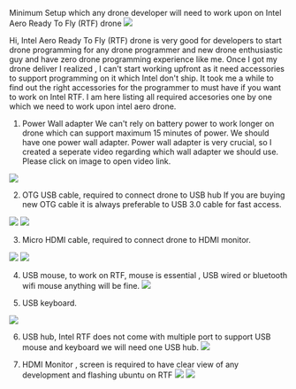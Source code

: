 Minimum Setup which any drone developer will need to work upon on Intel Aero Ready To Fly (RTF) drone 
![](https://github.com/BhaskarTrivedi/Intel-Aero-Drone/blob/master/Img/IMG_20190201_133426013.jpg)

Hi, 
Intel Aero Ready To Fly (RTF) drone is very good for developers to start drone programming for any drone programmer and new drone enthusiastic guy and have zero drone programming experience like me. Once I got my drone deliver I realized , I can't start working upfront as it need accessories to support programming on it which Intel don't ship. It took me a while to find out the right accessories for the programmer to must have if you want to work on Intel RTF. 
I am here listing all required accesories one by one which we need to work upon intel aero drone.

1) Power Wall adapter 
We can't rely on battery power to work longer on drone which can support maximum 15 minutes of power. We should have one power wall adapter. Power wall adapter is very crucial, so I created a seperate video regarding which wall adapter we should use. Please click on image to open video link.

[![](https://github.com/BhaskarTrivedi/Intel-Aero-Drone/blob/master/Img/IMG_20190208_153401169.jpg)](https://www.youtube.com/watch?v=t9hwIuEgCOU&t=10s)

2) OTG USB cable, required to connect drone to USB hub If you are buying new OTG cable it is always preferable to USB 3.0 cable for fast access. 

![](https://github.com/BhaskarTrivedi/Intel-Aero-Drone/blob/master/Img/IMG_20190201_133449120.jpg)
![](https://github.com/BhaskarTrivedi/Intel-Aero-Drone/blob/master/Img/IMG_20190201_133507051.jpg)

3) Micro HDMI cable, required to connect drone to HDMI monitor.

![](https://github.com/BhaskarTrivedi/Intel-Aero-Drone/blob/master/Img/IMG_20190201_133519052.jpg)
![](https://github.com/BhaskarTrivedi/Intel-Aero-Drone/blob/master/Img/IMG_20190201_133559529.jpg)

4) USB mouse, to work on RTF, mouse is essential , USB wired or bluetooth wifi mouse anything will be fine.
![](https://github.com/BhaskarTrivedi/Intel-Aero-Drone/blob/master/Img/IMG_20190208_153218381.jpg)

5) USB keyboard.

![](https://github.com/BhaskarTrivedi/Intel-Aero-Drone/blob/master/Img/IMG_20190208_153431873.jpg)

6) USB hub, Intel RTF does not come with multiple port to support USB mouse and keyboard we will need one USB hub.
![](https://github.com/BhaskarTrivedi/Intel-Aero-Drone/blob/master/Img/IMG_20190208_153255217.jpg)

7) HDMI Monitor , screen is required to have clear view of any development and flashing ubuntu on RTF
![](https://github.com/BhaskarTrivedi/Intel-Aero-Drone/blob/master/Img/IMG_20190201_133942998.jpg)
![](https://github.com/BhaskarTrivedi/Intel-Aero-Drone/blob/master/Img/IMG_20190202_145911964.jpg)
